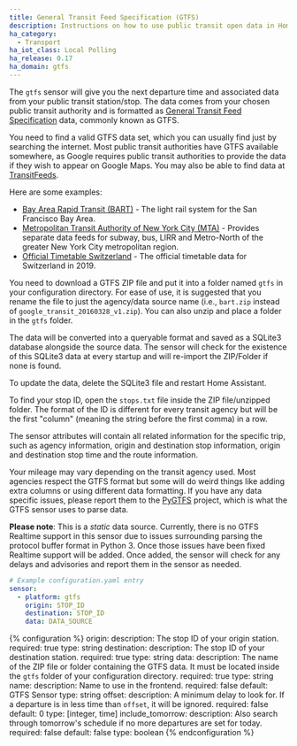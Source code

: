 ```yaml
---
title: General Transit Feed Specification (GTFS)
description: Instructions on how to use public transit open data in Home Assistant.
ha_category:
  - Transport
ha_iot_class: Local Polling
ha_release: 0.17
ha_domain: gtfs
---
```


The `gtfs` sensor will give you the next departure time and associated data from your public transit station/stop. The data comes from your chosen public transit authority and is formatted as [General Transit Feed Specification](https://developers.google.com/transit/gtfs/) data, commonly known as GTFS.

You need to find a valid GTFS data set, which you can usually find just by searching the internet. Most public transit authorities have GTFS available somewhere, as Google requires public transit authorities to provide the data if they wish to appear on Google Maps. You may also be able to find data at [TransitFeeds](https://transitfeeds.com/feeds).

Here are some examples:

- [Bay Area Rapid Transit (BART)](https://www.bart.gov/schedules/developers/gtfs) - The light rail system for the San Francisco Bay Area.
- [Metropolitan Transit Authority of New York City (MTA)](http://web.mta.info/developers/) - Provides separate data feeds for subway, bus, LIRR and Metro-North of the greater New York City metropolitan region.
- [Official Timetable Switzerland](https://opentransportdata.swiss/en/dataset/timetable-2019-gtfs) - The official timetable data for Switzerland in 2019.

You need to download a GTFS ZIP file and put it into a folder named `gtfs` in your configuration directory. For ease of use, it is suggested that you rename the file to just the agency/data source name (i.e., `bart.zip` instead of `google_transit_20160328_v1.zip`). You can also unzip and place a folder in the `gtfs` folder.

The data will be converted into a queryable format and saved as a SQLite3 database alongside the source data. The sensor will check for the existence of this SQLite3 data at every startup and will re-import the ZIP/Folder if none is found.

To update the data, delete the SQLite3 file and restart Home Assistant.

To find your stop ID, open the `stops.txt` file inside the ZIP file/unzipped folder. The format of the ID is different for every transit agency but will be the first "column" (meaning the string before the first comma) in a row.

The sensor attributes will contain all related information for the specific trip, such as agency information, origin and destination stop information, origin and destination stop time and the route information.

Your mileage may vary depending on the transit agency used. Most agencies respect the GTFS format but some will do weird things like adding extra columns or using different data formatting. If you have any data specific issues, please report them to the [PyGTFS](https://github.com/jarondl/pygtfs) project, which is what the GTFS sensor uses to parse data.

**Please note**: This is a _static_ data source. Currently, there is no GTFS Realtime support in this sensor due to issues surrounding parsing the protocol buffer format in Python 3. Once those issues have been fixed Realtime support will be added. Once added, the sensor will check for any delays and advisories and report them in the sensor as needed.

```yaml
# Example configuration.yaml entry
sensor:
  - platform: gtfs
    origin: STOP_ID
    destination: STOP_ID
    data: DATA_SOURCE
```

{% configuration %}
origin:
  description: The stop ID of your origin station.
  required: true
  type: string
destination:
  description: The stop ID of your destination station.
  required: true
  type: string
data:
  description: The name of the ZIP file or folder containing the GTFS data. It must be located inside the `gtfs` folder of your configuration directory.
  required: true
  type: string
name:
  description: Name to use in the frontend.
  required: false
  default: GTFS Sensor
  type: string
offset:
  description: A minimum delay to look for. If a departure is in less time than `offset`, it will be ignored.
  required: false
  default: 0
  type: [integer, time]
include_tomorrow:
  description: Also search through tomorrow's schedule if no more departures are set for today.
  required: false
  default: false
  type: boolean
{% endconfiguration %}
